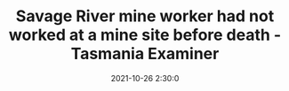 ---
"title": "Savage River mine worker had not worked at a mine site before death - Tasmania Examiner"
"date": "2021-10-26 2:30:0"
"feed_name": "GOOGLENEWSMINING"
"feed_website": "https://news.google.com/search?q=mining%2Bincident&hl=en-US&gl=US&ceid=US:en"
"feed_rss": "https://news.google.com/rss/search?q=mining%2Bincident&hl=en-US&gl=US&ceid=US:en"
"link": "https://www.examiner.com.au/story/7484920/savage-river-mine-worker-had-not-worked-at-a-mine-site-before-death/?cs=95"
"source": "{'href': 'https://www.examiner.com.au', 'title': 'Tasmania Examiner'}"
"file": "_posts/2021-1-1-fc07dfec5f0f43cc4651fe91208498010451adca.md"
"accident": "1"
"drilling": "1"
"dead": "1"
"injured": "0"
"arrested": "0"
"place": "savage river"
"where": "mining site"
"causes": "unknown"
"place_uri": "http://en.wikipedia.org/wiki/Savage_River_National_Park"
---